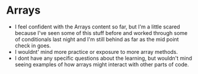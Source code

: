 # Arrays
- I feel confident with the Arrays content so far, but I'm a little scared because I've seen some of this stuff before and worked through some of conditionals last night and I'm still behind as far as the mid point check in goes.
- I wouldnt' mind more practice or exposure to more array methods.
- I dont have any specific questions about the learning, but wouldn't mind seeing examples of how arrays might interact with other parts of code.